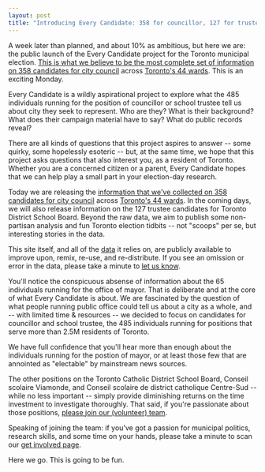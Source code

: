 ```yaml
---
layout: post
title: "Introducing Every Candidate: 358 for councillor, 127 for trustee, no mayors."
---
```


A week later than planned, and about 10% as ambitious, but here we are: the public launch of the Every Candidate project for the Toronto municipal election. [This is what we believe to be the most complete set of information on 358 candidates for city council](/candidates/) across [Toronto's 44 wards](/wards). This is an exciting Monday.

Every Candidate is a wildly aspirational project to explore what the 485 individuals running for the position of councillor or school trustee tell us about city they seek to represent. Who are they? What is their background? What does their campaign material have to say? What do public records reveal?

There are all kinds of questions that this project aspires to answer -- some quirky, some hopelessly esoteric -- but, at the same time, we hope that this project asks questions that also interest you, as a resident of Toronto. Whether you are a concerned citizen or a parent, Every Candidate hopes that we can help play a small part in your election-day research.

Today we are releasing the [information that we've collected on 358 candidates for city council](/candidates/) across [Toronto's 44 wards](/wards). In the coming days, we will also release information on the 127 trustee candidates for Toronto District School Board. Beyond the raw data, we aim to publish some non-partisan analysis and fun Toronto election tidbits -- not "scoops" per se, but interesting stories in the data.

This site itself, and all of the [data](/data) it relies on, are publicly available to improve upon, remix, re-use, and re-distribute. If you see an omission or error in the data, please take a minute to [let us know](/about#contact).

You'll notice the conspicuous absense of information about the 65 individuals running for the office of mayor. That is deliberate and at the core of what Every Candidate is about. We are fascinated by the question of what people running public office could tell us about a city as a whole, and -- with limited time & resources -- we decided to focus on candidates for councillor and school trustee, the 485 individuals running for positions that serve more than 2.5M residents of Toronto.

We have full confidence that you'll hear more than enough about the individuals running for the postion of mayor, or at least those few that are annointed as "electable" by mainstream news sources. 

The other positions on the Toronto Catholic District School Board, Conseil scolaire Viamonde, and Conseil scolaire de district catholique Centre-Sud -- while no less important -- simply provide diminishing returns on the time investment to investigate thoroughly. That said, if you're passionate about those positions, [please join our (volunteer) team](/get-involved).

Speaking of joining the team: if you've got a passion for municipal politics, research skills, and some time on your hands, please take a minute to scan our [get involved page](/get-involved).

Here we go. This is going to be fun.
